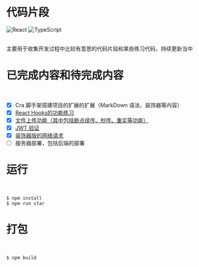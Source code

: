 # 代码片段

<p>
  <img alt="React" src="https://img.shields.io/badge/-React-45b8d8?style=flat-square&logo=react&logoColor=white" />
  <img alt="TypeScript" src="https://img.shields.io/badge/-TypeScript-007ACC?style=flat-square&logo=typescript&logoColor=white" />
</p>
<br/>
主要用于收集开发过程中比较有意思的代码片段和某些练习代码，持续更新当中
<br/>

# 已完成内容和待完成内容
<br/>

- [x] Cra 脚手架搭建项目的扩展的扩展（MarkDown 语法、装饰器等内容）
- [x] <a href='https://github.com/wangjuunwei/code-snippet/tree/main/src/pages/reactSnippet/hooks'>React Hooks的功能练习</a>
- [x] <a href='https://github.com/wangjuunwei/code-snippet/tree/main/src/pages/javascriptSnippet/fileUpload'>文件上传功能（其中包括断点续传、秒传、重实等功能）</a>
- [x] <a href='https://github.com/wangjuunwei/code-snippet/tree/main/src/pages/javascriptSnippet/jwt'>JWT 验证</a>
- [x] <a href='https://github.com/wangjuunwei/code-snippet/tree/126511f2af86b80ef56f20f433d9c97c6ad9ba05/src/pages/javascriptSnippet/decorartorHttpTp'>装饰器版的网络请求</a>
- [ ] 服务器部署，包括后端的部署

# 运行
<br/>

```shell
$ npm install 
$ npm run star
```

# 打包
<br/>

```
$ npm build
```
